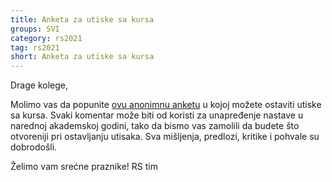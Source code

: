```yaml
---
title: Anketa za utiske sa kursa
groups: SVI
category: rs2021
tag: rs2021
short: Anketa za utiske sa kursa
---
```


Drage kolege,

Molimo vas da popunite [ovu anonimnu anketu](https://docs.google.com/forms/d/e/1FAIpQLScfHIIUFiD0pPUsoz5gOz6jHeQrXvmhiHFzMCZ1Wm2aJFAwNA/viewform?usp=sf_link) u kojoj možete ostaviti utiske sa kursa. Svaki komentar može biti od koristi za unapređenje nastave u narednoj akademskoj godini, tako da bismo vas zamolili da budete što otvoreniji pri ostavljanju utisaka. Sva mišljenja, predlozi, kritike i pohvale su dobrodošli.

Želimo vam srećne praznike!
RS tim